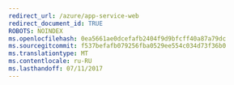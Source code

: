 ```yaml
---
redirect_url: /azure/app-service-web
redirect_document_id: TRUE
ROBOTS: NOINDEX
ms.openlocfilehash: 0ea5661ae0dcefafb2404f9d9bfcff40a87a79dc
ms.sourcegitcommit: f537befafb079256fba0529ee554c034d73f36b0
ms.translationtype: MT
ms.contentlocale: ru-RU
ms.lasthandoff: 07/11/2017
---
```

